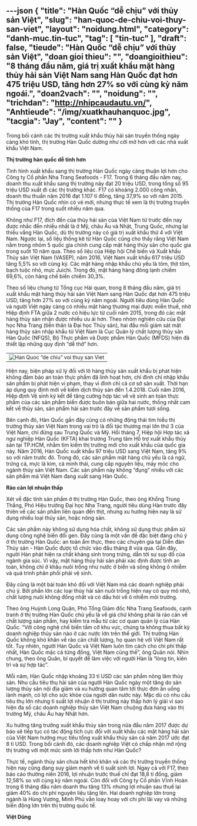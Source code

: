 ---json
{
    "title": "Hàn Quốc “dễ chịu” với thủy sản Việt",
    "slug": "han-quoc-de-chiu-voi-thuy-san-viet",
    "layout": "noidung.html",
    "category": "danh-muc.tin-tuc",
    "tag": [
        "tin-tuc"
    ],
    "draft": false,
    "tieude": "Hàn Quốc “dễ chịu” với thủy sản Việt",
    "doan gioi thieu": "",
    "doangioithieu": "8 tháng đầu năm, giá trị xuất khẩu mặt hàng thủy hải sản Việt Nam sang Hàn Quốc đạt hơn 475 triệu USD, tăng hơn 27% so với cùng kỳ năm ngoái.",
    "doan2vach": "",
    "noidung": "",
    "trichdan": "http://nhipcaudautu.vn/",
    "Anhtieude": "/img/xuatkhauhanquoc.jpg",
    "tacgia": "Jay",
    "__content__": ""
}
---
<p><span style="font-size:14px">Trong bối cảnh c&aacute;c thị trường xuất khẩu thủy hải sản truyền thống ng&agrave;y c&agrave;ng kh&oacute; t&iacute;nh, thị trường H&agrave;n Quốc dường như cởi mở hơn với c&aacute;c nh&agrave; xuất khẩu Việt Nam.</span></p>

<p><span style="font-size:14px"><strong>Thị trường h&agrave;n quốc</strong><strong>&nbsp;dễ t&iacute;nh hơn</strong></span></p>

<p><span style="font-size:14px">T&igrave;nh h&igrave;nh xuất khẩu sang thị trường H&agrave;n Quốc ng&agrave;y c&agrave;ng thuận lợi hơn cho C&ocirc;ng ty Cổ phần Nha Trang Seafoods - F17. Trong 6 th&aacute;ng đầu năm nay, doanh thu xuất khẩu sang thị trường n&agrave;y đạt 20 triệu USD, trong tổng số 95 triệu USD xuất đi c&aacute;c thị trường kh&aacute;c. F17 c&oacute; khoảng 2.000 c&ocirc;ng nh&acirc;n, doanh thu thuần năm 2016 đạt 1.107 tỉ đồng, tăng 37,9% so với năm 2015. Thị trường H&agrave;n Quốc nh&igrave;n c&oacute; vẻ mới, nhưng thực tế xem l&agrave; thị trường truyền thống của F17 trong suốt nhiều năm qua.</span></p>

<p><span style="font-size:14px">Kh&ocirc;ng như F17, đ&iacute;ch đến của thủy hải sản của Việt Nam từ trước đến nay được nhắc đến nhiều nhất l&agrave; ở Mỹ, ch&acirc;u &Acirc;u v&agrave; Nhật, Trung Quốc, nhưng lại thiếu vắng H&agrave;n Quốc, d&ugrave; thị trường n&agrave;y c&oacute; gi&aacute; trị xuất khẩu thứ 4 với Việt Nam. Ngược lại, số liệu thống k&ecirc; từ H&agrave;n Quốc cũng cho thấy rằng Việt Nam nằm trong nh&oacute;m 5 quốc gia ch&iacute;nh cung cấp mặt h&agrave;ng thủy sản cho quốc gia trong suốt 10 năm qua. Theo số liệu của Hiệp hội Chế biến v&agrave; Xuất khẩu Thủy sản Việt Nam (VASEP), năm 2016, Việt Nam xuất khẩu 617 triệu USD tăng 5,5% so với c&ugrave;ng kỳ. C&aacute;c mặt h&agrave;ng nhập khẩu chủ yếu l&agrave; t&ocirc;m, thịt t&ocirc;m, bạch tuộc nhỏ, mực Juichi. Trong đ&oacute;, mặt h&agrave;ng h&agrave;ng đ&ocirc;ng lạnh chiếm 69,6%, c&ograve;n h&agrave;ng chế biến chiếm 30,3%.</span></p>

<p><span style="font-size:14px">Theo số liệu chung từ Tổng cục Hải quan, trong 8 th&aacute;ng đầu năm, gi&aacute; trị xuất khẩu mặt h&agrave;ng thủy hải sản Việt Nam sang H&agrave;n Quốc đạt hơn 475 triệu USD, tăng hơn 27% so với c&ugrave;ng kỳ năm ngo&aacute;i. Người ti&ecirc;u d&ugrave;ng H&agrave;n Quốc v&agrave; người Việt ng&agrave;y c&agrave;ng c&oacute; nhiều mặt h&agrave;ng thương mại được miễn thuế, nhờ Hiệp định FTA giữa 2 nước c&oacute; hiệu lực từ cuối năm 2015, trong đ&oacute; c&aacute;c mặt h&agrave;ng thủy sản nhận được nhiều ưu &aacute;i hơn. Theo nh&oacute;m nghi&ecirc;n cứu của Đại học Nha Trang (tiền th&acirc;n l&agrave; Đại học Thủy sản), hai đầu mối gi&aacute;m s&aacute;t mặt h&agrave;ng thủy sản nhập khẩu từ Việt Nam l&agrave; Cục Quản l&yacute; chất lượng thủy sản H&agrave;n Quốc (NFQS), Bộ Thực phẩm v&agrave; Dược phẩm H&agrave;n Quốc (MFDS) hiện đ&atilde; thiết lập những quy định &ldquo;dễ thở&rdquo; hơn.</span></p>

<table>
	<tbody>
		<tr>
			<td><span style="font-size:14px"><img alt="Han Quoc “de chiu” voi thuy san Viet" src="http://st.galaxypub.vn/staticFile/Subject/2017/09/19/20-21_kd_thuysan_u_tr-r_191519770.jpg" title="Hàn Quốc “dễ chịu” với thủy sản Việt" /></span></td>
		</tr>
		<tr>
		</tr>
	</tbody>
</table>

<p><span style="font-size:14px">Hiện nay, biện ph&aacute;p xử l&yacute; đối với l&ocirc; h&agrave;ng thủy sản xuất khẩu bị ph&aacute;t hiện kh&ocirc;ng đảm bảo an to&agrave;n thực phẩm đ&atilde; linh hoạt hơn, chỉ đ&igrave;nh chỉ nhập khẩu sản phẩm bị ph&aacute;t hiện vi phạm, thay v&igrave; đ&igrave;nh chỉ cả cơ sở sản xuất. Thời hạn &aacute;p dụng quy định mới về kiểm dịch thủy sản đến 1.4.2018. Cuối năm 2016, Hiệp định Vệ sinh k&yacute; kết để tăng cường hợp t&aacute;c về vệ sinh an to&agrave;n thực phẩm của c&aacute;c sản phẩm biển được bu&ocirc;n b&aacute;n giữa hai nước, thống nhất cam kết về thủy sản, sản phẩm hải sản trước đ&acirc;y về sản phẩm tươi sống.</span></p>

<p><span style="font-size:14px">B&ecirc;n cạnh đ&oacute;, H&agrave;n Quốc gần đ&acirc;y cũng c&oacute; những động th&aacute;i t&igrave;m hiểu thị trường thủy sản Việt Nam trong vai tr&ograve; l&agrave; đối t&aacute;c thương mại lớn thứ 3 của Việt Nam, chỉ đứng sau Trung Quốc v&agrave; Mỹ. Hồi th&aacute;ng 7, Hiệp hội Hợp t&aacute;c x&atilde; ngư nghiệp H&agrave;n Quốc (KFTA) khai trương Trung t&acirc;m Hỗ trợ xuất khẩu thủy sản tại TP.HCM, nhằm t&igrave;m kiếm thị trường mới cho xuất khẩu của quốc gia n&agrave;y. Năm 2016, H&agrave;n Quốc xuất khẩu 97 triệu USD sang Việt Nam, tăng 9% so với năm trước đ&oacute;. Trong đ&oacute;, c&aacute;c sản phẩm mặt h&agrave;ng chủ yếu l&agrave; c&aacute; ngừ, trứng c&aacute;, mực l&aacute; kim, c&aacute; minh th&aacute;i, cung cấp nguy&ecirc;n liệu, m&aacute;y m&oacute;c cho ng&agrave;nh thủy sản Việt Nam. C&aacute;c sản phẩm n&agrave;y kh&ocirc;ng &ldquo;đụng&rdquo; nhiều với c&aacute;c sản phẩm m&agrave; Việt Nam đang xuất sang H&agrave;n Quốc.</span></p>

<p><span style="font-size:14px"><strong>R&agrave;o cản lợi nhuận thấp</strong></span></p>

<p><span style="font-size:14px">X&eacute;t về đặc t&iacute;nh sản phẩm ở thị trường H&agrave;n Quốc, theo &ocirc;ng Khổng Trung Thắng, Ph&oacute; Hiệu trưởng Đại học Nha Trang, người ti&ecirc;u d&ugrave;ng H&agrave;n trước đ&acirc;y thi&ecirc;n về c&aacute;c sản phẩm li&ecirc;n quan đến thịt, nhưng xu hướng hiện nay l&agrave; sử dụng nhiều loại thủy sản, hoặc n&ocirc;ng sản.</span></p>

<p><span style="font-size:14px">C&aacute;c sản phẩm n&agrave;y kh&ocirc;ng sử dụng h&oacute;a chất, kh&ocirc;ng sử dụng thực phẩm sử dụng c&ocirc;ng nghệ biến đổi gen. Đ&acirc;y cũng l&agrave; một vấn đề đặc biệt đ&aacute;ng ch&uacute; &yacute; ở thị trường H&agrave;n Quốc: an to&agrave;n ẩm thực, theo c&aacute;c chuy&ecirc;n gia tại Diễn đ&agrave;n Thủy sản - H&agrave;n Quốc được tổ chức v&agrave;o đầu th&aacute;ng 8 vừa qua. Gần đ&acirc;y, người H&agrave;n ph&aacute;t hiện ra chất kh&aacute;ng sinh trong trứng, dẫn tới sự sụp đổ của ng&agrave;nh gia s&uacute;c. V&igrave; vậy, mặt h&agrave;ng thủy hải sản phải x&aacute;c định được t&iacute;nh an to&agrave;n, kh&ocirc;ng chỉ ở kh&acirc;u nu&ocirc;i trồng như nước ở biển v&agrave; s&ocirc;ng kh&ocirc;ng &ocirc; nhiễm v&agrave; qu&aacute; tr&igrave;nh ph&acirc;n phối phải vệ sinh.</span></p>

<p><span style="font-size:14px">Đ&acirc;y cũng l&agrave; một b&agrave;i to&aacute;n kh&oacute; đối với Việt Nam m&agrave; c&aacute;c doanh nghiệp phải ch&uacute; &yacute;. Bởi phần lớn c&aacute;c loại thủy hải sản nu&ocirc;i trồng hiện nay c&oacute; quy m&ocirc; nhỏ, chất lượng nu&ocirc;i kh&ocirc;ng đồng nhất v&agrave; c&oacute; dấu hỏi về &ocirc; nhiễm m&ocirc;i trường.</span></p>

<p><span style="font-size:14px">Theo &ocirc;ng Huỳnh Long Qu&acirc;n, Ph&oacute; Tổng Gi&aacute;m đốc Nha Trang Seafoods, cạnh tranh ở thị trường H&agrave;n Quốc chủ yếu l&agrave; về gi&aacute; chứ kh&ocirc;ng phải l&agrave; r&agrave;o cản về chất lượng sản phẩm, hay kiểm tra mẫu từ c&aacute;c cơ quan quản l&yacute; của H&agrave;n Quốc. &ldquo;Với c&ocirc;ng nghệ chế biến tầm cỡ khu vực, ch&uacute;ng ta kh&ocirc;ng thua bất kỳ doanh nghiệp thủy sản n&agrave;o ở c&aacute;c nước lớn tr&ecirc;n thế giới. Thị trường H&agrave;n Quốc kh&ocirc;ng kh&oacute; khăn về r&agrave;o cản chất lượng, họ quan hệ với Việt Nam rất tốt. Tuy nhi&ecirc;n, người H&agrave;n Quốc v&agrave; Việt Nam lu&ocirc;n t&igrave;m c&aacute;ch cho chi ph&iacute; thấp nhất, H&agrave;n Quốc mặc cả từng đồng, Việt Nam cũng thế&rdquo;, &ocirc;ng Qu&acirc;n n&oacute;i. Nh&igrave;n chung, theo &ocirc;ng Qu&acirc;n, b&iacute; quyết để l&agrave;m việc với người H&agrave;n l&agrave; &ldquo;l&ograve;ng tin, ki&ecirc;n tr&igrave; v&agrave; sự hợp t&aacute;c&rdquo;.</span></p>

<p><span style="font-size:14px">Mỗi năm, H&agrave;n Quốc nhập khoảng 33 tỉ USD c&aacute;c sản phẩm n&ocirc;ng l&acirc;m thủy sản. Nhu cầu ti&ecirc;u thụ hải sản của người H&agrave;n Quốc ng&agrave;y một tăng do sản lượng thủy sản nội địa giảm v&agrave; xu hướng quan t&acirc;m tới thực đơn ăn uống l&agrave;nh mạnh, c&oacute; lợi cho sức khỏe của người d&acirc;n nước n&agrave;y. Mặc d&ugrave; c&oacute; nhu cầu ti&ecirc;u thụ lớn nhưng tỉ suất lợi nhuận ở thị trường n&agrave;y thấp hơn l&yacute; giải v&igrave; sao hiện đa số c&aacute;c doanh nghiệp thủy sản Việt Nam chuộng đưa h&agrave;ng v&agrave;o thị trường Mỹ, ch&acirc;u &Acirc;u hay Nhật hơn.</span></p>

<p><span style="font-size:14px">Xu hướng tăng trưởng xuất khẩu thủy sản trong nửa đầu năm 2017 được dự b&aacute;o sẽ tiếp tục c&oacute; t&aacute;c động t&iacute;ch cực đối với xuất khẩu c&aacute;c mặt h&agrave;ng hải sản của Việt Nam hướng mục ti&ecirc;u tổng xuất khẩu thủy sản cả năm 2017 ước đạt 8 tỉ USD. Trong bối cảnh đ&oacute;, c&aacute;c doanh nghiệp Việt c&oacute; chấp nhận mở rộng thị trường với một mức sinh lời thấp hơn như H&agrave;n Quốc?</span></p>

<p><span style="font-size:14px">Thực tế, ng&agrave;nh thủy sản chưa hết kh&oacute; khăn v&agrave; c&aacute;c thị trường truyền thống hiện nay cũng đang suy giảm mạnh về tỉ suất sinh lợi. Ngay cả với F17, theo b&aacute;o c&aacute;o thường ni&ecirc;n 2016, lợi nhuận trước thuế chỉ đạt 18,8 tỉ đồng, giảm 12,58% so với c&ugrave;ng kỳ năm ngo&aacute;i. C&ograve;n đối với C&ocirc;ng ty Cổ phần Vĩnh Ho&agrave;n trong 6 th&aacute;ng đầu năm doanh thu tăng 13% nhưng lợi nhuận sau thuế lại giảm 40% do chi ph&iacute; nguy&ecirc;n liệu tăng l&ecirc;n. Hai doanh nghiệp lớn trong ng&agrave;nh l&agrave; H&ugrave;ng Vương, Minh Ph&uacute; vẫn loay hoay với chi ph&iacute; l&atilde;i vay v&agrave; những biến động lớn tr&ecirc;n thị trường quốc tế.</span></p>

<p><span style="font-size:14px"><strong>Việt Dũng</strong></span></p>
